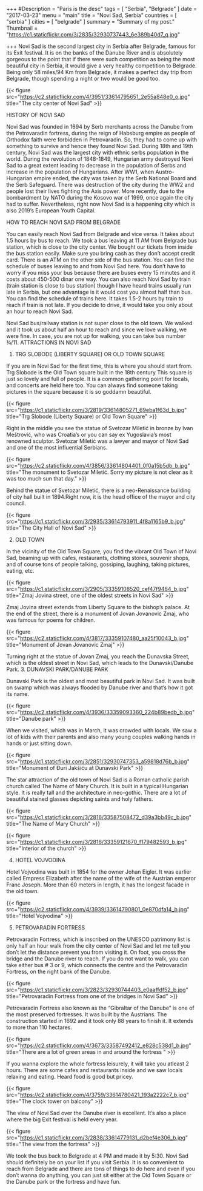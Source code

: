 +++
#Description = "Paris is the desc"
tags = [ "Serbia", "Belgrade" ]
date = "2017-03-23"
menu = "main"
title = "Novi Sad, Serbia"
countries = [ "serbia" ]
cities = [ "belgrade" ]
summary = "Summary of my post."
Thumbnail = "https://c1.staticflickr.com/3/2835/32930737443_6e389b40d7_q.jpg"

+++
Novi Sad is the second largest city in Serbia after Belgrade, famous for its Exit festival. It is on the banks of the Danube River and is absolutely gorgeous to the point that if there were such competition as being the most beautiful city in Serbia, it would give a very healthy competition to Belgrade. Being only 58 miles/94 Km from Belgrade, it makes a perfect day trip from Belgrade, though spending a night or two would be good too.

{{< figure src="https://c2.staticflickr.com/4/3951/33614795651_2e55a848e0_o.jpg" title="The city center of Novi Sad" >}}

HISTORY OF NOVI SAD

Novi Sad was founded in 1694 by Serb merchants across the Danube from the Petrovaradin fortress, during the reign of Habsburg empire as people of Orthodox faith were forbidden in Petrovaradin. So, they had to come up with something to survive and hence they found Novi Sad. During 18th and 19th century, Novi Sad was the largest city with ethnic serbs population in the world. During the revolution of 1848-1849, Hungarian army destroyed Novi Sad to a great extent leading to decrease in the population of Serbs and increase in the population of Hungarians. After WW1, when Austro-Hungarian empire ended, the city was taken by the Serb National Board and the Serb Safeguard. There was destruction of the city during the WW2 and people lost their lives fighting the Axis power. More recently, due to the bombardment by NATO during the Kosovo war of 1999, once again the city had to suffer. Nevertheless, right now Novi Sad is a happening city which is also 2019’s European Youth Capital.

HOW TO REACH NOVI SAD FROM BELGRADE

You can easily reach Novi Sad from Belgrade and vice versa. It takes about 1.5 hours by bus to reach. We took a bus leaving at 11 AM from Belgrade bus station, which is close to the city center. We bought our tickets from inside the bus station easily. Make sure you bring cash as they don’t accept credit card. There is an ATM on the other side of the bus station. You can find the schedule of buses leaving to and from Novi Sad here. You don’t have to worry if you miss your bus because there are buses every 15 minutes and it costs about 450-500 dinar one way.
You can also reach Novi Sad by train (train station is close to bus station) though I have heard trains usually run late in Serbia, but one advantage is it would cost you almost half than bus. You can find the schedule of trains here. It takes 1.5-2 hours by train to reach if train is not late.
If you decide to drive, it would take you only about an hour to reach Novi Sad.

Novi Sad bus/railway station is not super close to the old town. We walked and it took us about half an hour to reach and since we love walking, we were fine. In case, you are not up for walking, you can take bus number ¾/11.
ATTRACTIONS IN NOVI SAD

1. TRG SLOBODE (LIBERTY SQUARE) OR OLD TOWN SQUARE

If you are in Novi Sad for the first time, this is where you should start from. Trg Slobode is the Old Town square built in the 18th century This square is just so lovely and full of people. It is a common gathering point for locals, and concerts are held here too. You can always find someone taking pictures in the square because it is so goddamn beautiful.

{{< figure src="https://c1.staticflickr.com/3/2819/33614805271_69eba1f63d_b.jpg" title="Trg Slobode (Liberty Square) or Old Town Square" >}}

Right in the middle you see the statue of Svetozar Miletić in bronze by Ivan Meštrović, who was Croatia’s or you can say ex Yugoslavia’s most renowned sculptor. Svetozar Miletić was a lawyer and mayor of Novi Sad and one of the most influential Serbians.

{{< figure src="https://c2.staticflickr.com/4/3856/33614804401_0f0a15b5db_b.jpg" title="The monument to Svetozar Miletić. Sorry my picture is not clear as it was too much sun that day." >}}

Behind the statue of Svetozar Miletić, there is a neo-Renaissance building of city hall built in 1894.Right now, it is the head office of the mayor and city council.

{{< figure src="https://c1.staticflickr.com/3/2935/33614793911_4f8a1165b9_b.jpg" title="The City Hall of Novi Sad" >}}

2. OLD TOWN

In the vicinity of the Old Town Square, you find the vibrant Old Town of Novi Sad, beaming up with cafes, restaurants, clothing stores, souvenir shops, and of course tons of people talking, gossiping, laughing, taking pictures, eating, etc.

{{< figure src="https://c1.staticflickr.com/3/2905/33359108520_cef47f9464_b.jpg" title="Zmaj Jovina street, one of the oldest streets in Novi Sad" >}}

Zmaj Jovina street extends from Liberty Square to the bishop’s palace. At the end of the street, there is a monument of Jovan Jovanovic Zmaj, who was famous for poems for children.

{{< figure src="https://c2.staticflickr.com/4/3817/33359107480_aa25f10043_b.jpg" title="Monument of Jovan Jovanovic Zmaj" >}}

Turning right at the statue of Jovan Zmaj, you reach the Dunavska Street, which is the oldest street in Novi Sad, which leads to the Dunavski/Danube Park.
3. DUNAVSKI PARK/DANUBE PARK

Dunavski Park is the oldest and most beautiful park in Novi Sad. It was built on swamp which was always flooded by Danube river and that’s how it got its name.

{{< figure src="https://c2.staticflickr.com/4/3936/33359093360_224b89bedb_b.jpg" title="Danube park" >}}

When we visited, which was in March, it was crowded with locals. We saw a lot of kids with their parents and also many young couples walking hands in hands or just sitting down.

{{< figure src="https://c1.staticflickr.com/3/2851/32930747353_a59818d76b_b.jpg" title="Monument of Đuri Jakšiću at Dunavski Park" >}}

The star attraction of the old town of Novi Sad is a Roman catholic parish church called The Name of Mary Church. It is built in a typical Hungarian style. It is really tall and the architecture in neo-gothic. There are a lot of beautiful stained glasses depicting saints and holy fathers.

{{< figure src="https://c1.staticflickr.com/3/2816/33587508472_d39a3bb49c_b.jpg" title="The Name of Mary Church" >}}

{{< figure src="https://c1.staticflickr.com/3/2816/33359121670_f179482593_b.jpg" title="Interior of the church" >}}

4. HOTEL VOJVODINA

Hotel Vojvodina was built in 1854 for the owner Johan Eigler. It was earlier called Empress Elizabeth after the name of the wife of the Austrian emperor Franc Joseph. More than 60 meters in length, it has the longest facade in the old town.

{{< figure src="https://c2.staticflickr.com/4/3939/33614790801_0e870dfa14_b.jpg" title="Hotel Vojvodina" >}}

5. PETROVARADIN FORTRESS

Petrovaradin Fortress,  which is inscribed on the UNESCO patrimony list is only half an hour walk from the city center of Novi Sad and let me tell you don’t let the distance prevent you from visiting it. On foot, you cross the bridge and the Danube river to reach. If you do not want to walk, you can take either bus # 3 or 9, which connects the centre and the Petrovaradin Fortress, on the right bank of the Danube.

{{< figure src="https://c1.staticflickr.com/3/2823/32930744403_e0aaffdf52_b.jpg" title="Petrovaradin Fortress from one of the bridges in Novi Sad" >}}

Petrovaradin Fortress also known as the “Gibraltar of the Danube” is one of the most preserved fortresses. It was built by the Austrians. The construction started in 1692 and it took only 88 years to finish it. It extends to more than 110 hectares.

{{< figure src="https://c2.staticflickr.com/4/3673/33587492412_e828c538d1_b.jpg" title="There are a lot of green areas in and around the fortress " >}}

If you wanna explore the whole fortress leisurely, it will take you atleast 2 hours. There are some cafes and restaurants inside and we saw locals relaxing and eating. Heard food is good but pricey.

{{< figure src="https://c2.staticflickr.com/4/3759/33614780421_193a2222c7_b.jpg" title="The clock tower on balcony" >}}

The view of Novi Sad over the Danube river is excellent. It’s also a place where the big Exit festival is held every year.

{{< figure src="https://c1.staticflickr.com/3/2838/33614779131_d2bef4e306_b.jpg" title="The view from the fortress" >}}

We took the bus back to Belgrade at 4 PM and made it by 5:30. Novi Sad should definitely be on your list if you visit Serbia. It is so convenient to reach from Belgrade and there are tons of things to do here and even if you don’t wanna do anything, you can just sit either at the Old Town Square or the Danube park or the fortress and have fun.
